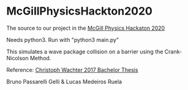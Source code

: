 # McGillPhysicsHackton2020

The source to our project in the [McGill Physics Hackaton 2020](http://www.physics.mcgill.ca/hackathon/)

Needs python3. Run with "python3 main.py"

This simulates a wave package collision on a barrier using the Crank-Nicolson Method.

Reference: [Christoph Wachter 2017 Bachelor Thesis](https://physik.uni-graz.at/~pep/Theses/BachelorThesis_Wachter_2017.pdf)

Bruno Passarelli Gelli & Lucas Medeiros Ruela
